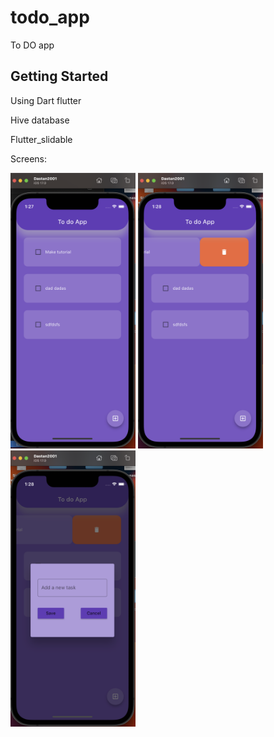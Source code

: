 # todo_app

To DO app
## Getting Started

Using Dart flutter</p> 
Hive database</p>
Flutter_slidable</p>
Screens: 

<p float="left">
  <img src="first.png" width="200" /> 
</n>
  <img src="second.png" width="200" />
  <img src="thirt.png" width="200" />
  
</p>






